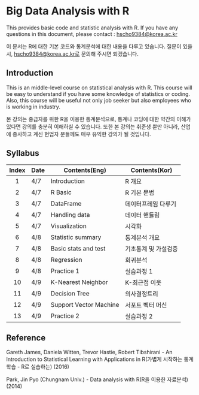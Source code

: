 # Big Data Analysis with R

This provides basic code and statistic analysis with R. If you have any questions in this document, please contact : hscho9384@korea.ac.kr

이 문서는 R에 대한 기본 코드와 통계분석에 대한 내용을 다루고 있습니다. 질문이 있을 시, hscho9384@korea.ac.kr로 문의해 주시면 되겠습니다.

## Introduction

This is an middle-level course on statistical analysis with R. This course will be easy to understand if you have some knowledge of statistics or coding. Also, this course will be useful not only job seeker but also employees who is working in industry.

본 강의는 중급자를 위한 R을 이용한 통계분석으로, 통계나 코딩에 대한 약간의 이해가 있다면 강의를 충분히 이해하실 수 있습니다. 또한 본 강의는 취준생 뿐만 아니라, 산업에 종사하고 계신 현업자 분들께도 매우 유익한 강의가 될 것입니다.


## Syllabus
|Index|Date|Contents(Eng)|Contents(Kor)|  
|:-----:|----|-------|-------|
|1| 4/7 | Introduction | R 개요 | 
|2| 4/7 | R Basic | R 기본 문법 |
|3| 4/7 | DataFrame | 데이터프레임 다루기 |
|4| 4/7 | Handling data | 데이터 핸들링 |
|5| 4/7 | Visualization | 시각화 |
|6| 4/8 | Statistic summary | 통계분석 개요 |
|7| 4/8 | Basic stats and test | 기초통계 및 가설검증 |
|8| 4/8 | Regression | 회귀분석 |
|9| 4/8 | Practice 1 | 실습과정 1 |
|10| 4/9 | K-Nearest Neighbor | K-최근접 이웃 |
|11| 4/9 | Decision Tree | 의사결정트리 |
|12| 4/9 | Support Vector Machine | 서포트 벡터 머신 |
|13| 4/9 | Practice 2 | 실습과정 2 |

## Reference
Gareth James, Daniela Witten, Trevor Hastie, Robert Tibshirani - An Introduction to Statistical Learning with Applications in R(가볍게 시작하는 통계학습 - R로 실습하는) (2016)

Park, Jin Pyo (Chungnam Univ.) - Data analysis with R(R을 이용한 자료분석) (2014)

